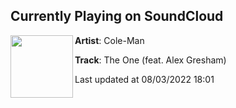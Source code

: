 ## Currently Playing on SoundCloud

[<img align="left" width="100" src="https://i1.sndcdn.com/artworks-ZlcPi6ENOOct62TU-wgvS1Q-t500x500.jpg">](https://soundcloud.com/ispycoleman/the-one-mix-v3)

**Artist**: Cole-Man 

**Track**: The One (feat. Alex Gresham)

Last updated at 08/03/2022 18:01
